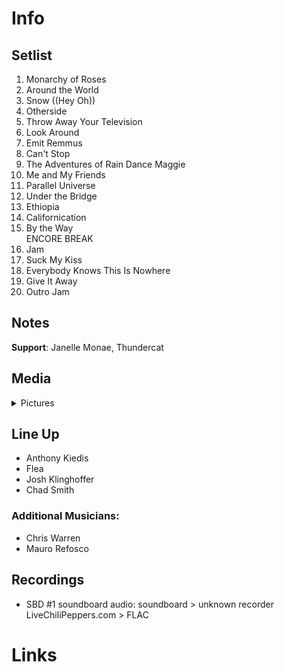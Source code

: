 # Info

## Setlist

1. Monarchy of Roses
2. Around the World
3. Snow ((Hey Oh))
4. Otherside
5. Throw Away Your Television
6. Look Around
7. Emit Remmus
8. Can't Stop
9. The Adventures of Rain Dance Maggie
10. Me and My Friends
11. Parallel Universe
12. Under the Bridge
13. Ethiopia
14. Californication
15. By the Way
<br> ENCORE BREAK
16. Jam
17. Suck My Kiss
18. Everybody Knows This Is Nowhere
19. Give It Away
20. Outro Jam

## Notes

**Support**: Janelle Monae, Thundercat

## Media 

<details>
  <summary>Pictures</summary>
  <!--<img alt="Setlist" title="Setlist" src="_.jpg" height="200" />
  <img alt="Flyer" title="Flyer" src="_.jpg" height="200" />-->
</details>

## Line Up

* Anthony Kiedis
* Flea
* Josh Klinghoffer
* Chad Smith

### Additional Musicians:

* Chris Warren  
* Mauro Refosco

## Recordings

* SBD #1 soundboard audio: soundboard > unknown recorder LiveChiliPeppers.com > FLAC

# Links
